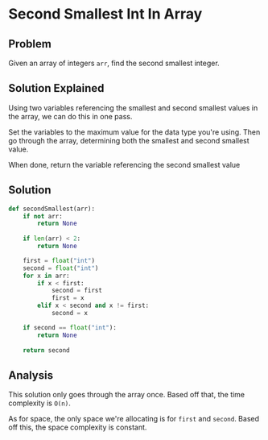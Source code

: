 # Second Smallest Int In Array

## Problem

Given an array of integers `arr`, find the second smallest integer.

## Solution Explained

Using two variables referencing the smallest and second smallest values in the array, we can do this in one pass.

Set the variables to the maximum value for the data type you're using. Then go through the array, determining both the smallest and second smallest value.

When done, return the variable referencing the second smallest value

## Solution

```python
def secondSmallest(arr):
    if not arr:
        return None
    
    if len(arr) < 2:
        return None

    first = float("int")
    second = float("int")
    for x in arr:
        if x < first:
            second = first
            first = x
        elif x < second and x != first:
            second = x

    if second == float("int"):
        return None
    
    return second
```

## Analysis

This solution only goes through the array once. Based off that, the time complexity is `O(n)`.

As for space, the only space we're allocating is for `first` and `second`. Based off this, the space complexity is constant.
